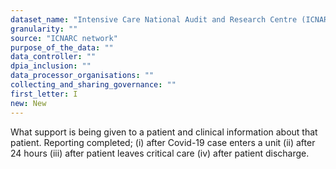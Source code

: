 ```yaml
---
dataset_name: "Intensive Care National Audit and Research Centre (ICNARC)"
granularity: ""
source: "ICNARC network"
purpose_of_the_data: ""
data_controller: ""
dpia_inclusion: ""
data_processor_organisations: ""
collecting_and_sharing_governance: ""
first_letter: I
new: New
---
```

What support is being given to a patient and clinical information about that patient. Reporting completed; 
(i) after Covid-19 case enters a unit
(ii) after 24 hours
(iii) after patient leaves critical care
(iv) after patient discharge.
